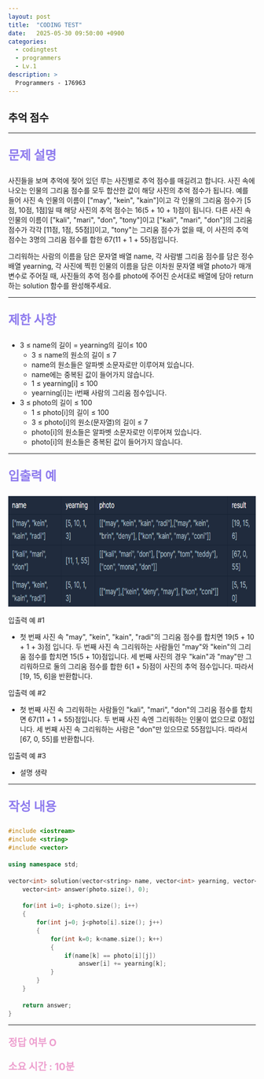 ```yaml
---
layout: post
title:  "CODING TEST"
date:   2025-05-30 09:50:00 +0900
categories:
  - codingtest
  - programmers
  - Lv.1
description: >
  Programmers - 176963
---
```

## 추억 점수

---

<p style = "color:#8f7cee; font-size:25px; font-weight:bold">
문제 설명
</p>

사진들을 보며 추억에 젖어 있던 루는 사진별로 추억 점수를 매길려고 합니다. 사진 속에 나오는 인물의 그리움 점수를 모두 합산한 값이 해당 사진의 추억 점수가 됩니다. 예를 들어 사진 속 인물의 이름이 ["may", "kein", "kain"]이고 각 인물의 그리움 점수가 [5점, 10점, 1점]일 때 해당 사진의 추억 점수는 16(5 + 10 + 1)점이 됩니다. 다른 사진 속 인물의 이름이 ["kali", "mari", "don", "tony"]이고 ["kali", "mari", "don"]의 그리움 점수가 각각 [11점, 1점, 55점]]이고, "tony"는 그리움 점수가 없을 때, 이 사진의 추억 점수는 3명의 그리움 점수를 합한 67(11 + 1 + 55)점입니다.

그리워하는 사람의 이름을 담은 문자열 배열 name, 각 사람별 그리움 점수를 담은 정수 배열 yearning, 각 사진에 찍힌 인물의 이름을 담은 이차원 문자열 배열 photo가 매개변수로 주어질 때, 사진들의 추억 점수를 photo에 주어진 순서대로 배열에 담아 return하는 solution 함수를 완성해주세요.

---

<p style = "color:#8f7cee; font-size:25px; font-weight:bold">
제한 사항
</p>

- 3 ≤ name의 길이 = yearning의 길이≤ 100
    - 3 ≤ name의 원소의 길이 ≤ 7
    - name의 원소들은 알파벳 소문자로만 이루어져 있습니다.
    - name에는 중복된 값이 들어가지 않습니다.
    - 1 ≤ yearning[i] ≤ 100
    - yearning[i]는 i번째 사람의 그리움 점수입니다.
- 3 ≤ photo의 길이 ≤ 100
    - 1 ≤ photo[i]의 길이 ≤ 100
    - 3 ≤ photo[i]의 원소(문자열)의 길이 ≤ 7
    - photo[i]의 원소들은 알파벳 소문자로만 이루어져 있습니다.
    - photo[i]의 원소들은 중복된 값이 들어가지 않습니다.

---

<p style = "color:#8f7cee; font-size:25px; font-weight:bold">
입출력 예
</p>

<img src = "/assets/img/codingtest/176963.png" width = "800" height = "225">

입출력 예 #1
- 첫 번째 사진 속 "may", "kein", "kain", "radi"의 그리움 점수를 합치면 19(5 + 10 + 1 + 3)점 입니다. 두 번째 사진 속 그리워하는 사람들인 "may"와 "kein"의 그리움 점수를 합치면 15(5 + 10)점입니다. 세 번째 사진의 경우 "kain"과 "may"만 그리워하므로 둘의 그리움 점수를 합한 6(1 + 5)점이 사진의 추억 점수입니다. 따라서 [19, 15, 6]을 반환합니다.

입출력 예 #2
- 첫 번째 사진 속 그리워하는 사람들인 "kali", "mari", "don"의 그리움 점수를 합치면 67(11 + 1 + 55)점입니다. 두 번째 사진 속엔 그리워하는 인물이 없으므로 0점입니다. 세 번째 사진 속 그리워하는 사람은 "don"만 있으므로 55점입니다. 따라서 [67, 0, 55]를 반환합니다.

입출력 예 #3
- 설명 생략

---

<p style = "color:#8f7cee; font-size:25px; font-weight:bold">
작성 내용
</p>

```cpp
#include <iostream>
#include <string>
#include <vector>

using namespace std;

vector<int> solution(vector<string> name, vector<int> yearning, vector<vector<string>> photo) {
    vector<int> answer(photo.size(), 0);
    
    for(int i=0; i<photo.size(); i++)
    {
        for(int j=0; j<photo[i].size(); j++)
        {
            for(int k=0; k<name.size(); k++)
            {
                if(name[k] == photo[i][j])
                    answer[i] += yearning[k];
            }
        }
    }
    
    return answer;
}
```

---

<p style = "color:#ed9ece; font-size:20px; font-weight:bold">
정답 여부 O
</p>

<p style = "color:#ed9ece; font-size:20px; font-weight:bold">
소요 시간 : 10분 
</p>
